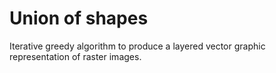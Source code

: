 # Union of shapes
Iterative greedy algorithm to produce a layered vector graphic representation of raster images.
